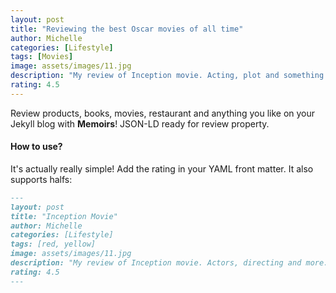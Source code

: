 ```yaml
---
layout: post
title: "Reviewing the best Oscar movies of all time"
author: Michelle
categories: [Lifestyle]
tags: [Movies]
image: assets/images/11.jpg
description: "My review of Inception movie. Acting, plot and something else in this short description."
rating: 4.5
---
```


Review products, books, movies, restaurant and anything you like on your Jekyll blog with **Memoirs**! JSON-LD ready for review property.

#### How to use?

It's actually really simple! Add the rating in your YAML front matter. It also supports halfs:

```md
---
layout: post
title: "Inception Movie"
author: Michelle
categories: [Lifestyle]
tags: [red, yellow]
image: assets/images/11.jpg
description: "My review of Inception movie. Actors, directing and more."
rating: 4.5
---
```
